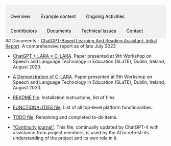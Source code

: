 <div style="overflow: hidden; background-color: #f1f1f1;">

  <a href="index.html" style="float: left; display: block; color: black; text-align: center; padding: 14px 16px; text-decoration: none;">Overview</a>
  <a href="examples.html" style="float: left; display: block; color: black; text-align: center; padding: 14px 16px; text-decoration: none;">Example content</a>
  <a href="ongoing_activities.html" style="float: left; display: block; color: black; text-align: center; padding: 14px 16px; text-decoration: none;">Ongoing Activities</a>
  <a href="collaborators.html" style="float: left; display: block; color: black; text-align: center; padding: 14px 16px; text-decoration: none;">Contributors</a>
  <a href="documents.html" style="float: left; display: block; color: black; text-align: center; padding: 14px 16px; text-decoration: none;">Documents</a>
  <a href="performance.html" style="float: left; display: block; color: black; text-align: center; padding: 14px 16px; text-decoration: none;">Technical issues</a>
  <a href="contact.html" style="float: left; display: block; color: black; text-align: center; padding: 14px 16px; text-decoration: none;">Contact</a>

</div>
## Documents
- <a href="https://www.researchgate.net/publication/372526096_ChatGPT-Based_Learning_And_Reading_Assistant_Initial_Report" target="_blank">ChatGPT-Based Learning And Reading Assistant: Initial Report</a>. A comprehensive report as of late July 2023

- <a href="https://www.researchgate.net/publication/373952306_ChatGPT_LARA_C-LARA" target="_blank">ChatGPT + LARA = C-LARA</a>. Paper presented at 9th Workshop on Speech and Language Technology in Education (SLaTE), Dublin, Ireland, August 2023.

- <a href="https://www.researchgate.net/publication/373952196_A_Demonstration_of_C-LARA" target="_blank">A Demonstration of C-LARA</a>. Paper presented at 9th Workshop on Speech and Language Technology in Education (SLaTE), Dublin, Ireland, August 2023.

- <a href="https://github.com/mannyrayner/C-LARA/blob/main/README.txt" target="_blank">README file</a>. Installation instructions, list of files.

- <a href="https://github.com/mannyrayner/C-LARA/blob/main/FUNCTIONALITY.txt" target="_blank">FUNCTIONALITIES file</a>. List of all top-level platform functionalities.

- <a href="https://github.com/mannyrayner/C-LARA/blob/main/TODO.txt" target="_blank">TODO file</a>. Remaining and completed to-do items.

- <a href="https://github.com/mannyrayner/C-LARA/blob/main/continuity_journals/overview/CONTINUITY_JOURNAL.txt" target="_blank">"Continuity journal"</a>. This file, continually updated by ChatGPT-4 with assistance from project members, is used by the AI to refresh its understanding of the project and its own role in it.
